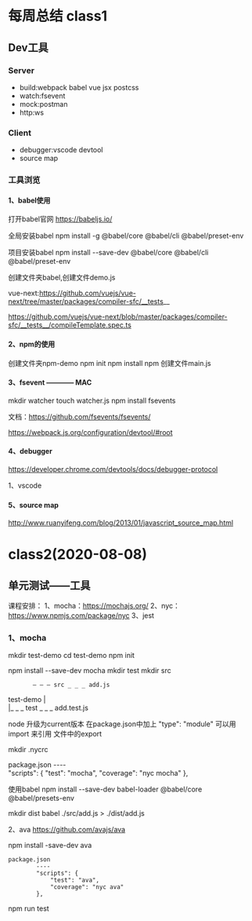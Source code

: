 # 每周总结 class1

## Dev工具
### Server
- build:webpack babel vue jsx postcss
- watch:fsevent
- mock:postman
- http:ws

### Client
- debugger:vscode devtool
- source map


### 工具浏览

#### 1、babel使用
打开babel官网 https://babeljs.io/

全局安装babel
npm install -g @babel/core @babel/cli @babel/preset-env

项目安装babel
npm install --save-dev @babel/core @babel/cli @babel/preset-env

创建文件夹babel,创建文件demo.js

vue-next:https://github.com/vuejs/vue-next/tree/master/packages/compiler-sfc/__tests__

https://github.com/vuejs/vue-next/blob/master/packages/compiler-sfc/__tests__/compileTemplate.spec.ts


#### 2、npm的使用

创建文件夹npm-demo
npm init
npm install npm
创建文件main.js


#### 3、fsevent ———— MAC
mkdir watcher 
touch watcher.js
npm install fsevents

文档：https://github.com/fsevents/fsevents/

https://webpack.js.org/configuration/devtool/#root

#### 4、debugger
https://developer.chrome.com/devtools/docs/debugger-protocol

1、vscode

#### 5、source map
http://www.ruanyifeng.com/blog/2013/01/javascript_source_map.html


# class2(2020-08-08)
## 单元测试——工具
课程安排：
1、mocha：https://mochajs.org/
2、nyc：https://www.npmjs.com/package/nyc
3、jest

### 1、mocha
mkdir test-demo
cd test-demo
npm init

npm install --save-dev mocha
mkdir test 
mkdir src

           — — — src _ _ _ add.js
test-demo |     
          |_ _ _ test _ _ _ add.test.js 

node 升级为current版本
在package.json中加上 "type": "module"
可以用import 来引用 文件中的export

mkdir .nycrc

package.json
    ----   
    "scripts": {
        "test": "mocha",
        "coverage": "nyc mocha"
    },

使用babel
npm install --save-dev babel-loader @babel/core @babel/presets-env

mkdir dist
babel ./src/add.js > ./dist/add.js

2、ava
https://github.com/avajs/ava

npm install -save-dev ava

    package.json
            ----   
            "scripts": {
                "test": "ava",
                "coverage": "nyc ava"
            },
npm run test